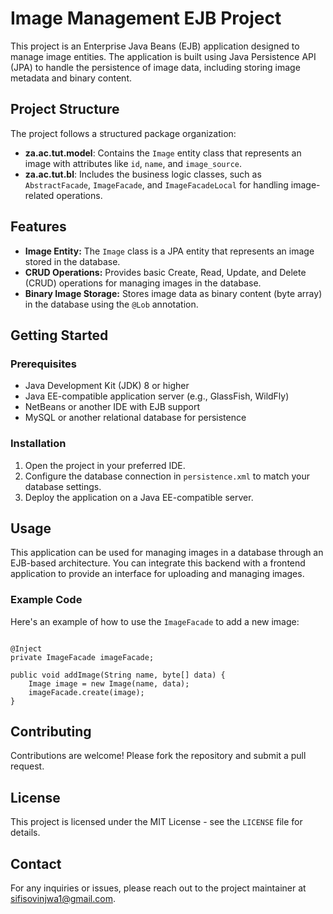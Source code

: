 <h1>Image Management EJB Project</h1>

<p>This project is an Enterprise Java Beans (EJB) application designed to manage image entities. The application is built using Java Persistence API (JPA) to handle the persistence of image data, including storing image metadata and binary content.</p>

<h2>Project Structure</h2>

<p>The project follows a structured package organization:</p>

<ul>
  <li><strong>za.ac.tut.model</strong>: Contains the <code>Image</code> entity class that represents an image with attributes like <code>id</code>, <code>name</code>, and <code>image_source</code>.</li>
  <li><strong>za.ac.tut.bl</strong>: Includes the business logic classes, such as <code>AbstractFacade</code>, <code>ImageFacade</code>, and <code>ImageFacadeLocal</code> for handling image-related operations.</li>
</ul>

<h2>Features</h2>

<ul>
  <li><strong>Image Entity:</strong> The <code>Image</code> class is a JPA entity that represents an image stored in the database.</li>
  <li><strong>CRUD Operations:</strong> Provides basic Create, Read, Update, and Delete (CRUD) operations for managing images in the database.</li>
  <li><strong>Binary Image Storage:</strong> Stores image data as binary content (byte array) in the database using the <code>@Lob</code> annotation.</li>
</ul>

<h2>Getting Started</h2>

<h3>Prerequisites</h3>

<ul>
  <li>Java Development Kit (JDK) 8 or higher</li>
  <li>Java EE-compatible application server (e.g., GlassFish, WildFly)</li>
  <li>NetBeans or another IDE with EJB support</li>
  <li>MySQL or another relational database for persistence</li>
</ul>

<h3>Installation</h3>

<ol>
 
  
  <li>Open the project in your preferred IDE.</li>
  
  <li>Configure the database connection in <code>persistence.xml</code> to match your database settings.</li>
  
  <li>Deploy the application on a Java EE-compatible server.</li>
</ol>

<h2>Usage</h2>

<p>This application can be used for managing images in a database through an EJB-based architecture. You can integrate this backend with a frontend application to provide an interface for uploading and managing images.</p>

<h3>Example Code</h3>

<p>Here's an example of how to use the <code>ImageFacade</code> to add a new image:</p>

<pre><code>
@Inject
private ImageFacade imageFacade;

public void addImage(String name, byte[] data) {
    Image image = new Image(name, data);
    imageFacade.create(image);
}
</code></pre>

<h2>Contributing</h2>

<p>Contributions are welcome! Please fork the repository and submit a pull request.</p>

<h2>License</h2>

<p>This project is licensed under the MIT License - see the <code>LICENSE</code> file for details.</p>

<h2>Contact</h2>

<p>For any inquiries or issues, please reach out to the project maintainer at <a href="mailto:your-email@example.com">sifisovinjwa1@gmail.com</a>.</p>
